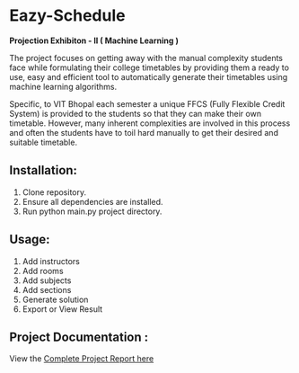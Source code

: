 # Eazy-Schedule
**Projection Exhibiton - II ( Machine Learning )**

The project focuses on getting away with the manual complexity students face while formulating their college timetables by providing them a ready to use, easy and efficient tool to automatically generate their timetables using machine learning algorithms.

Specific, to VIT Bhopal each semester a unique FFCS (Fully Flexible Credit System) is provided to the students so that they can make their own timetable. However, many inherent complexities are involved in this process and often the students have to toil hard manually to get their desired and suitable timetable.

## Installation:
1. Clone repository.
2. Ensure all dependencies are installed.
3. Run python main.py project directory.

## Usage:
1. Add instructors
2. Add rooms
3. Add subjects
4. Add sections
5. Generate solution
6. Export or View Result

## Project Documentation :
View the [Complete Project Report here](https://drive.google.com/file/d/1z8FiJYItEjplZgwuQPzrOL5BE9lVkIdm/view?usp=sharing)
